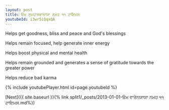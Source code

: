```yaml
---
layout: post
title: ਓਮ ਸੁਮਹਾਸਵਾਨਾਯਾ ਨਮਹ ੧੧ ਟਾਇਮਸ
youtubeId: i3wr5iQqxQA
---
```

 
 
Helps get goodness, bliss and peace and God's blessings
 
Helps remain focused, help generate inner energy 
 
Helps boost physical and mental health 
 
Helps remain grounded and generates a sense of gratitude towards the greater power 
 
Helps reduce bad karma
 
 
 
 


{% include youtubePlayer.html id=page.youtubeId %}
 
[Next]({{ site.baseurl }}{% link  split1/_posts/2013-01-01-ਓਮ ਵਾਰੇਨਯਾਯਾ ਨਮਹ ੧੧ ਟਾਇਮਸ.md%})
 
